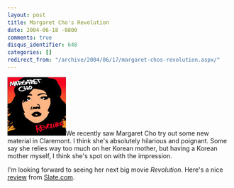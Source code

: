 ```yaml
---
layout: post
title: Margaret Cho's Revolution
date: 2004-06-18 -0800
comments: true
disqus_identifier: 648
categories: []
redirect_from: "/archive/2004/06/17/margaret-chos-revolution.aspx/"
---
```


![Margaret Cho Revolution](/images/Margaret.jpg)We recently saw Margaret
Cho try out some new material in Claremont. I think she's absolutely
hilarious and poignant. Some say she relies way too much on her Korean
mother, but having a Korean mother myself, I think she's spot on with
the impression.

I'm looking forward to seeing her next big movie *Revolution*. Here's a
nice [review](http://slate.msn.com/id/2102645/fr/rss/) from
[Slate.com](http://slate.msn.com/).

